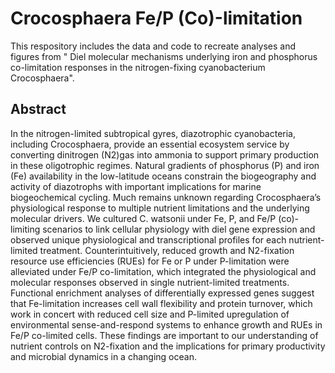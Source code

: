 # Crocosphaera Fe/P (Co)-limitation

This respository includes the data and code to recreate analyses and figures from "	Diel molecular mechanisms underlying iron and phosphorus co-limitation responses in the nitrogen-fixing cyanobacterium Crocosphaera".

## Abstract

In the nitrogen-limited subtropical gyres, diazotrophic cyanobacteria, including Crocosphaera, provide an essential ecosystem service by converting dinitrogen (N2)gas into ammonia to support primary production in these oligotrophic regimes. Natural gradients of phosphorus (P) and iron (Fe) availability in the low-latitude oceans constrain the biogeography and activity of diazotrophs with important implications for marine biogeochemical cycling. Much remains unknown regarding Crocosphaera’s physiological response to multiple nutrient limitations and the underlying molecular drivers. We cultured C. watsonii under Fe, P, and Fe/P (co)-limiting scenarios to link cellular physiology with diel gene expression and observed unique physiological and transcriptional profiles for each nutrient-limited treatment. Counterintuitively, reduced growth and N2-fixation resource use efficiencies (RUEs) for Fe or P under P-limitation were alleviated under Fe/P co-limitation, which integrated the physiological and molecular responses observed in single nutrient-limited treatments. Functional enrichment analyses of differentially expressed genes suggest that Fe-limitation increases cell wall flexibility and protein turnover, which work in concert with reduced cell size and P-limited upregulation of environmental sense-and-respond systems to enhance growth and RUEs in Fe/P co-limited cells. These findings are important to our understanding of nutrient controls on N2-fixation and the implications for primary productivity and microbial dynamics in a changing ocean.
